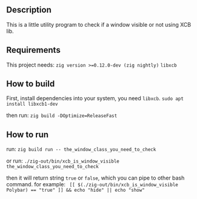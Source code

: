 ## Description

This is a little utility program to check if a window visible or not using XCB lib.

## Requirements
This project needs:
`zig version >=0.12.0-dev (zig nightly)`
`libxcb`

## How to build

First, install dependencies into your system, you need `libxcb`.
```sudo apt install libxcb1-dev```

then run:
```zig build -DOptimize=ReleaseFast```

## How to run

run:
```zig build run -- the_window_class_you_need_to_check```

or run:
```./zig-out/bin/xcb_is_window_visible the_window_class_you_need_to_check```

then it will return string `true` or `false`, which you can pipe to other bash command.
for example:
``` [[ $(./zig-out/bin/xcb_is_window_visible Polybar) == "true" ]] && echo "hide" || echo "show"```


